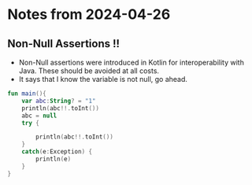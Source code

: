 # Notes from 2024-04-26
## Non-Null Assertions !!
- Non-Null assertions were introduced in Kotlin for interoperability with Java. These should be avoided at all costs.
- It says that I know the variable is not null, go ahead.

```kotlin
fun main(){
    var abc:String? = "1"
    println(abc!!.toInt())
    abc = null
    try {

        println(abc!!.toInt())
    }
    catch(e:Exception) {
        println(e)
    }
}
```